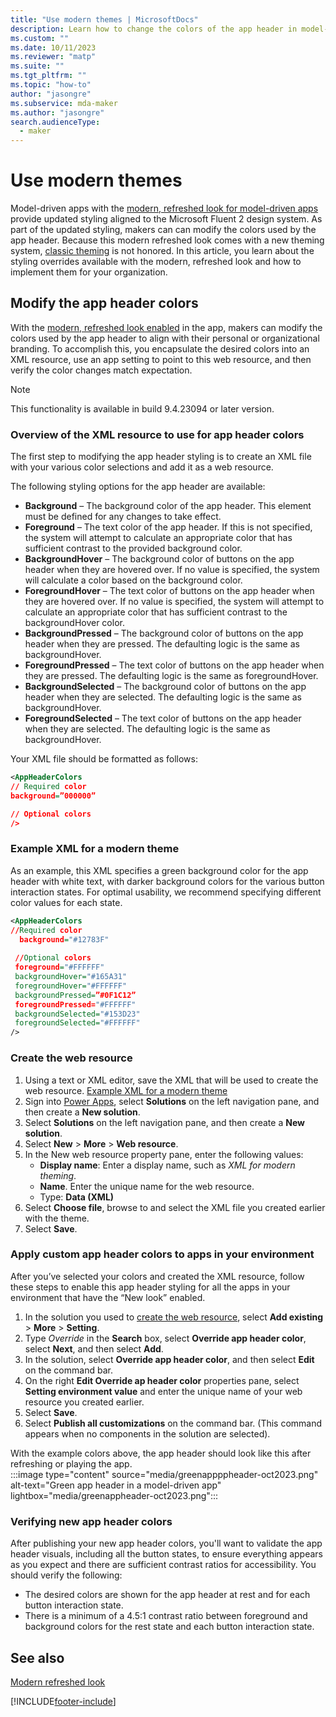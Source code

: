 ```yaml
---
title: "Use modern themes | MicrosoftDocs"
description: Learn how to change the colors of the app header in model-driven apps with the modern look.
ms.custom: ""
ms.date: 10/11/2023
ms.reviewer: "matp"
ms.suite: ""
ms.tgt_pltfrm: ""
ms.topic: "how-to"
author: "jasongre"
ms.subservice: mda-maker
ms.author: "jasongre"
search.audienceType: 
  - maker
---
```


# Use modern themes

Model-driven apps with the [modern, refreshed look for model-driven apps](../../user/modern-fluent-design.md) provide updated styling aligned to the Microsoft Fluent 2 design system. As part of the updated styling, makers can can modify the colors used by the app header. Because this modern refreshed look comes with a new theming system, [classic theming](create-themes-organization-branding.md) is not honored. In this article, you learn about the styling overrides available with the modern, refreshed look and how to implement them for your organization.  

## Modify the app header colors

With the [modern, refreshed look enabled](../../user/modern-fluent-design.md#turn-on-the-new-look) in the app, makers can modify the colors used by the app header to align with their personal or organizational branding. To accomplish this, you encapsulate the desired colors into an XML resource, use an app setting to point to this web resource, and then verify the color changes match expectation.  

  > [!NOTE]
  > This functionality is available in build 9.4.23094 or later version.

### Overview of the XML resource to use for app header colors

The first step to modifying the app header styling is to create an XML file with your various color selections and add it as a web resource.

The following styling options for the app header are available:

- **Background** – The background color of the app header. This element must be defined for any changes to take effect. 
- **Foreground** – The text color of the app header. If this is not specified, the system will attempt to calculate an appropriate color that has sufficient contrast to the provided background color. 
- **BackgroundHover** – The background color of buttons on the app header when they are hovered over. If no value is specified, the system will calculate a color based on the background color. 
- **ForegroundHover** – The text color of buttons on the app header when they are hovered over. If no value is specified, the system will attempt to calculate an appropriate color that has sufficient contrast to the backgroundHover color. 
- **BackgroundPressed** – The background color of buttons on the app header when they are pressed.  The defaulting logic is the same as backgroundHover. 
- **ForegroundPressed** – The text color of buttons on the app header when they are pressed.  The defaulting logic is the same as foregroundHover.
- **BackgroundSelected** – The background color of buttons on the app header when they are selected.  The defaulting logic is the same as backgroundHover.
- **ForegroundSelected** – The text color of buttons on the app header when they are selected.  The defaulting logic is the same as backgroundHover.

Your XML file should be formatted as follows:

```xml
<AppHeaderColors
// Required color
background=”000000”

// Optional colors
/>
```

### Example XML for a modern theme

As an example, this XML specifies a green background color for the app header with white text, with darker background colors for the various button interaction states. For optimal usability, we recommend specifying different color values for each state.  

```xml
<AppHeaderColors 
//Required color
  background="#12783F"
  
 //Optional colors
 foreground="#FFFFFF" 
 backgroundHover="#165A31" 
 foregroundHover="#FFFFFF"
 backgroundPressed=”#0F1C12”
 foregroundPressed="#FFFFFF"
 backgroundSelected="#153D23" 
 foregroundSelected="#FFFFFF"
/>
```

### Create the web resource

1. Using a text or XML editor, save the XML that will be used to create the web resource. [Example XML for a modern theme](#example-xml-for-a-modern-theme)
1. Sign into [Power Apps](https://make.powerapps.com/), select **Solutions** on the left navigation pane, and then create a **New solution**.
1. Select **Solutions** on the left navigation pane, and then create a **New solution**.
1. Select **New** > **More** > **Web resource**.
1. In the New web resource property pane, enter the following values:
   - **Display name**: Enter a display name, such as *XML for modern theming*.
   - **Name**. Enter the unique name for the web resource.
   - Type: **Data (XML)**
1. Select **Choose file**, browse to and select the XML file you created earlier with the theme.
1. Select **Save**.

### Apply custom app header colors to apps in your environment

After you’ve selected your colors and created the XML resource, follow these steps to enable this app header styling for all the apps in your environment that have the “New look” enabled.

1. In the solution you used to [create the web resource](#create-the-web-resource), select **Add existing** > **More** > **Setting**.
1. Type *Override* in the **Search** box, select **Override app header color**, select **Next**, and then select **Add**.
1. In the solution, select **Override app header color**, and then select **Edit** on the command bar.
1. On the right **Edit Override ap header color** properties pane, select **Setting environment value** and enter the unique name of your web resource you created earlier.
1. Select **Save**.
1. Select **Publish all customizations** on the command bar. (This command appears when no components in the solution are selected).

With the example colors above, the app header should look like this after refreshing or playing the app.  
:::image type="content" source="media/greenappppheader-oct2023.png" alt-text="Green app header in a model-driven app" lightbox="media/greenappheader-oct2023.png":::

### Verifying new app header colors

After publishing your new app header colors, you'll want to validate the app header visuals, including all the button states, to ensure everything appears as you expect and there are sufficient contrast ratios for accessibility. You should verify the following:

- The desired colors are shown for the app header at rest and for each button interaction state.
- There is a minimum of a 4.5:1 contrast ratio between foreground and background colors for the rest state and each button interaction state.

## See also

[Modern refreshed look](../../user/modern-fluent-design.md)

[!INCLUDE[footer-include](../../includes/footer-banner.md)]
